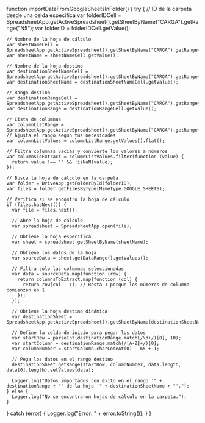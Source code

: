 function importDataFromGoogleSheetsInFolder() {
  try {
    // ID de la carpeta desde una celda específica
    var folderIDCell = SpreadsheetApp.getActiveSpreadsheet().getSheetByName("CARGA").getRange("N5");
    var folderID = folderIDCell.getValue();

    // Nombre de la hoja de cálculo
    var sheetNameCell = SpreadsheetApp.getActiveSpreadsheet().getSheetByName("CARGA").getRange("L5");
    var sheetName = sheetNameCell.getValue();

    // Nombre de la hoja destino
    var destinationSheetNameCell = SpreadsheetApp.getActiveSpreadsheet().getSheetByName("CARGA").getRange("M5");
    var destinationSheetName = destinationSheetNameCell.getValue();
    
    // Rango destino
    var destinationRangeCell = SpreadsheetApp.getActiveSpreadsheet().getSheetByName("CARGA").getRange("P5");
    var destinationRange = destinationRangeCell.getValue();

    // Lista de columnas
    var columnListRange = SpreadsheetApp.getActiveSpreadsheet().getSheetByName("CARGA").getRange("O5:O"); // Ajusta el rango según tus necesidades
    var columnListValues = columnListRange.getValues().flat();

    // Filtra columnas vacías y convierte los valores a números
    var columnsToExtract = columnListValues.filter(function (value) {
      return value !== "" && !isNaN(value);
    });

    // Busca la hoja de cálculo en la carpeta
    var folder = DriveApp.getFolderById(folderID);
    var files = folder.getFilesByType(MimeType.GOOGLE_SHEETS);

    // Verifica si se encontró la hoja de cálculo
    if (files.hasNext()) {
      var file = files.next();

      // Abre la hoja de cálculo
      var spreadsheet = SpreadsheetApp.open(file);

      // Obtiene la hoja específica
      var sheet = spreadsheet.getSheetByName(sheetName);

      // Obtiene los datos de la hoja
      var sourceData = sheet.getDataRange().getValues();

      // Filtra solo las columnas seleccionadas
      var data = sourceData.map(function (row) {
        return columnsToExtract.map(function (col) {
          return row[col - 1]; // Resta 1 porque los números de columna comienzan en 1
        });
      });

      // Obtiene la hoja destino dinámica
      var destinationSheet = SpreadsheetApp.getActiveSpreadsheet().getSheetByName(destinationSheetName);
      
      // Define la celda de inicio para pegar los datos
      var startRow = parseInt(destinationRange.match(/\d+/)[0], 10);
      var startColumn = destinationRange.match(/[A-Z]+/)[0];
      var columnNumber = startColumn.charCodeAt(0) - 65 + 1;
      
      // Pega los datos en el rango destino
      destinationSheet.getRange(startRow, columnNumber, data.length, data[0].length).setValues(data);

      Logger.log("Datos importados con éxito en el rango '" + destinationRange + "' de la hoja '" + destinationSheetName + "'.");
    } else {
      Logger.log("No se encontraron hojas de cálculo en la carpeta.");
    }
  } catch (error) {
    Logger.log("Error: " + error.toString());
  }
}
